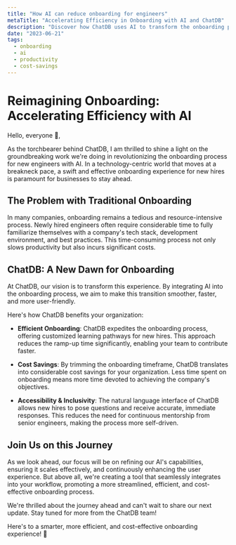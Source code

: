 ```yaml
---
title: "How AI can reduce onboarding for engineers"
metaTitle: "Accelerating Efficiency in Onboarding with AI and ChatDB"
description: "Discover how ChatDB uses AI to transform the onboarding process for new engineers, leading to significant cost savings and improved productivity."
date: "2023-06-21"
tags:
  - onboarding
  - ai
  - productivity
  - cost-savings
---
```


# Reimagining Onboarding: Accelerating Efficiency with AI

Hello, everyone 👋,

As the torchbearer behind ChatDB, I am thrilled to shine a light on the groundbreaking work we're doing in revolutionizing the onboarding process for new engineers with AI. In a technology-centric world that moves at a breakneck pace, a swift and effective onboarding experience for new hires is paramount for businesses to stay ahead.

## The Problem with Traditional Onboarding

In many companies, onboarding remains a tedious and resource-intensive process. Newly hired engineers often require considerable time to fully familiarize themselves with a company's tech stack, development environment, and best practices. This time-consuming process not only slows productivity but also incurs significant costs.

## ChatDB: A New Dawn for Onboarding

At ChatDB, our vision is to transform this experience. By integrating AI into the onboarding process, we aim to make this transition smoother, faster, and more user-friendly.

Here's how ChatDB benefits your organization:

- **Efficient Onboarding**: ChatDB expedites the onboarding process, offering customized learning pathways for new hires. This approach reduces the ramp-up time significantly, enabling your team to contribute faster.

- **Cost Savings**: By trimming the onboarding timeframe, ChatDB translates into considerable cost savings for your organization. Less time spent on onboarding means more time devoted to achieving the company's objectives.

- **Accessibility & Inclusivity**: The natural language interface of ChatDB allows new hires to pose questions and receive accurate, immediate responses. This reduces the need for continuous mentorship from senior engineers, making the process more self-driven.

## Join Us on this Journey

As we look ahead, our focus will be on refining our AI's capabilities, ensuring it scales effectively, and continuously enhancing the user experience. But above all, we're creating a tool that seamlessly integrates into your workflow, promoting a more streamlined, efficient, and cost-effective onboarding process.

We're thrilled about the journey ahead and can't wait to share our next update. Stay tuned for more from the ChatDB team!

Here's to a smarter, more efficient, and cost-effective onboarding experience! 🚀
